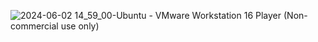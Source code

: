 ![2024-06-02 14_59_00-Ubuntu - VMware Workstation 16 Player (Non-commercial use only)](https://github.com/kwadamoako/unique_port_checker/assets/137792889/45042960-4dd0-4175-90ba-f334f7d58d13)
